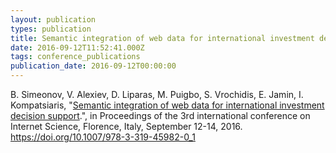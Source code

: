 ```yaml
---
layout: publication
types: publication
title: Semantic integration of web data for international investment decision support
date: 2016-09-12T11:52:41.000Z
tags: conference_publications
publication_date: 2016-09-12T00:00:00
---
```

B. Simeonov, V. Alexiev, D. Liparas, M. Puigbo, S. Vrochidis, E. Jamin, I. Kompatsiaris, "[Semantic integration of web data for international investment decision support](https://www.researchgate.net/publication/306526993_Semantic_Integration_of_Web_Data_for_International_Investment_Decision_Support).", in Proceedings of the 3rd international conference on Internet Science, Florence, Italy, September 12-14, 2016. <https://doi.org/10.1007/978-3-319-45982-0_1>